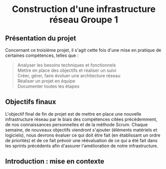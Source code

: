 <div align="center"><H1> Construction d'une infrastructure réseau Groupe 1 </H1></div>

## Présentation du projet

  Concernant ce troisième projet, il s'agit cette fois d'une mise en pratique de certaines compétences, telles que :
   > Analyser les besoins techniques et fonctionnels  
   > Mettre en place des objectifs et réaliser un suivi  
   > Créer, gérer, faire évoluer une architecture réseau  
   > Réaliser un projet en équipe  
   > Documenter toutes les étapes  

## Objectifs finaux

  L'objectif final de fin de projet est de mettre en place une nouvelle infrastructure réseau par le biais des compétences citées précédemment, de nos connaissances personnelles et de la méthode Scrum. Chaque semaine, de nouveaux objectifs viendront s'ajouter (éléments matériels et logiciels), nous devrons évaluer ce qui doit être fait (en établissant un ordre de priorités) et de ce fait prévoir une réévaluation de ce qui a été fait dans les sprints précédents afin d'assurer l'amélioration de notre infrastructure.

## Introduction : mise en contexte



